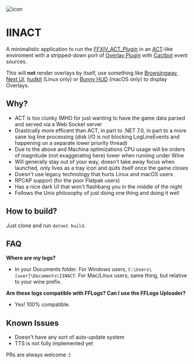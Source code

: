 ![icon](https://github.com/marzent/IINACT/blob/main/images/icon.ico?raw=true)

# IINACT

A minimalistic application to run the [FFXIV_ACT_Plugin](https://github.com/ravahn/FFXIV_ACT_Plugin) in an [ACT](https://advancedcombattracker.com/)-like enviroment with a stripped-down port of [Overlay Plugin](https://github.com/OverlayPlugin/OverlayPlugin) with [Cactbot](https://github.com/quisquous/cactbot) event sources.

This will **not** render overlays by itself, use something like [Browsingway](https://github.com/Styr1x/Browsingway), [Next UI](https://github.com/kaminaris/Next-UI), [hudkit](https://github.com/valarnin/hudkit) (Linux only) or [Bunny HUD](https://github.com/marzent/Bunny-HUD) (macOS only) to display Overlays.


## Why?

- ACT is too clunky IMHO for just wanting to have the game data parsed and served via a Web Socket server
- Drastically more efficent than ACT, in part to .NET 7.0, in part to a more sane log line processing (disk I/O is not blocking LogLineEvents and happening on a separate lower priority thread)
- Due to the above and Machina optimizations CPU usage will be orders of magnitude (not exaggerating here) lower when running under Wine
- Will generally stay out of your way, doesn't take away focus when launched, only lives as a tray icon and quits itself once the game closes
- Doesn't use legacy technology that hurts Linux and macOS users
- RPCAP support (for the poor Flatpak users)
- Has a nice dark UI that won't flashbang you in the middle of the night
- Follows the Unix philosophy of just doing one thing and doing it well   

## How to build?

Just clone and run `dotnet build`.

## FAQ

**Where are my logs?**

- In your Documents folder. For Windows users, `C:\Users\[user]\Documents\IINACT`. For Mac/Linux users, same thing, but relative to your wine prefix.

**Are these logs compatible with FFLogs? Can I use the FFLogs Uploader?**

- Yes! 100% compatible.


## Known Issues

- Doesn't have any sort of auto-update system
- TTS is not fully implemented yet


PRs are always welcome :)
